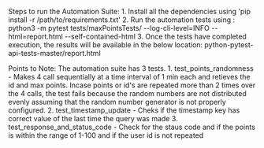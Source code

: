 Steps to run the Automation Suite:
    1. Install all the dependencies using 'pip install -r /path/to/requirements.txt'
    2. Run the automation tests using :
        python3 -m pytest tests/maxPointsTests/ --log-cli-level=INFO  --html=report.html --self-contained-html
    3. Once the tests have completed execution, the results will be available in the below location:
        python-pytest-api-tests-master/report.html

Points to Note:
    The automation suite has 3 tests.
        1. test_points_randomness - Makes 4 call sequentially at a time interval of 1 min each and retieves the id and max points. Incase points or id's are repeated more than 2 times over the 4 calls, the test fails because the random numbers are not distributed evenly assuming that the random number generator is not properly configured.
        2. test_timestamp_update - Cheks if the timestamp key has correct value of the last time the query was made
        3. test_response_and_status_code  - Check for the staus code and if the points is within the range of 1-100 and if the user id is not repeated
